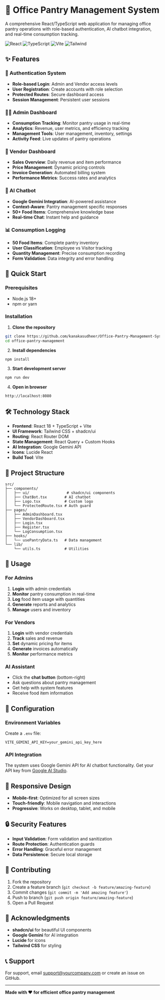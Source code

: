 # 🏢 Office Pantry Management System

A comprehensive React/TypeScript web application for managing office pantry operations with role-based authentication, AI chatbot integration, and real-time consumption tracking.

![React](https://img.shields.io/badge/React-18-blue)
![TypeScript](https://img.shields.io/badge/TypeScript-5-blue)
![Vite](https://img.shields.io/badge/Vite-5-purple)
![Tailwind](https://img.shields.io/badge/Tailwind-3-cyan)

## ✨ Features

### 🔐 Authentication System
- **Role-based Login**: Admin and Vendor access levels
- **User Registration**: Create accounts with role selection
- **Protected Routes**: Secure dashboard access
- **Session Management**: Persistent user sessions

### 👨‍💼 Admin Dashboard
- **Consumption Tracking**: Monitor pantry usage in real-time
- **Analytics**: Revenue, user metrics, and efficiency tracking
- **Management Tools**: User management, inventory, settings
- **Activity Feed**: Live updates of pantry operations

### 🛒 Vendor Dashboard
- **Sales Overview**: Daily revenue and item performance
- **Price Management**: Dynamic pricing controls
- **Invoice Generation**: Automated billing system
- **Performance Metrics**: Success rates and analytics

### 🤖 AI Chatbot
- **Google Gemini Integration**: AI-powered assistance
- **Context-Aware**: Pantry management specific responses
- **50+ Food Items**: Comprehensive knowledge base
- **Real-time Chat**: Instant help and guidance

### 📊 Consumption Logging
- **50 Food Items**: Complete pantry inventory
- **User Classification**: Employee vs Visitor tracking
- **Quantity Management**: Precise consumption recording
- **Form Validation**: Data integrity and error handling

## 🚀 Quick Start

### Prerequisites
- Node.js 18+ 
- npm or yarn

### Installation

1. **Clone the repository**
```bash
git clone https://github.com/kanakasudheer/Office-Pantry-Management-System-
cd office-pantry-management
```

2. **Install dependencies**
```bash
npm install
```

3. **Start development server**
```bash
npm run dev
```

4. **Open in browser**
```
http://localhost:8080
```

## 🛠️ Technology Stack

- **Frontend**: React 18 + TypeScript + Vite
- **UI Framework**: Tailwind CSS + shadcn/ui
- **Routing**: React Router DOM
- **State Management**: React Query + Custom Hooks
- **AI Integration**: Google Gemini API
- **Icons**: Lucide React
- **Build Tool**: Vite

## 📁 Project Structure

```
src/
├── components/
│   ├── ui/                 # shadcn/ui components
│   ├── ChatBot.tsx        # AI chatbot
│   ├── Logo.tsx           # Custom logo
│   └── ProtectedRoute.tsx # Auth guard
├── pages/
│   ├── AdminDashboard.tsx
│   ├── VendorDashboard.tsx
│   ├── Login.tsx
│   ├── Register.tsx
│   └── LogConsumption.tsx
├── hooks/
│   └── usePantryData.ts   # Data management
└── lib/
    └── utils.ts           # Utilities
```

## 🎯 Usage

### For Admins
1. **Login** with admin credentials
2. **Monitor** pantry consumption in real-time
3. **Log** food item usage with quantities
4. **Generate** reports and analytics
5. **Manage** users and inventory

### For Vendors
1. **Login** with vendor credentials
2. **Track** sales and revenue
3. **Set** dynamic pricing for items
4. **Generate** invoices automatically
5. **Monitor** performance metrics

### AI Assistant
- Click the **chat button** (bottom-right)
- Ask questions about pantry management
- Get help with system features
- Receive food item information

## 🔧 Configuration

### Environment Variables
Create a `.env` file:
```env
VITE_GEMINI_API_KEY=your_gemini_api_key_here
```

### API Integration
The system uses Google Gemini API for AI chatbot functionality. Get your API key from [Google AI Studio](https://makersuite.google.com/app/apikey).

## 📱 Responsive Design

- **Mobile-first**: Optimized for all screen sizes
- **Touch-friendly**: Mobile navigation and interactions
- **Progressive**: Works on desktop, tablet, and mobile

## 🔒 Security Features

- **Input Validation**: Form validation and sanitization
- **Route Protection**: Authentication guards
- **Error Handling**: Graceful error management
- **Data Persistence**: Secure local storage

## 🤝 Contributing

1. Fork the repository
2. Create a feature branch (`git checkout -b feature/amazing-feature`)
3. Commit changes (`git commit -m 'Add amazing feature'`)
4. Push to branch (`git push origin feature/amazing-feature`)
5. Open a Pull Request



## 🙏 Acknowledgments

- **shadcn/ui** for beautiful UI components
- **Google Gemini** for AI integration
- **Lucide** for icons
- **Tailwind CSS** for styling

## 📞 Support

For support, email support@yourcompany.com or create an issue on GitHub.

---

**Made with ❤️ for efficient office pantry management**
